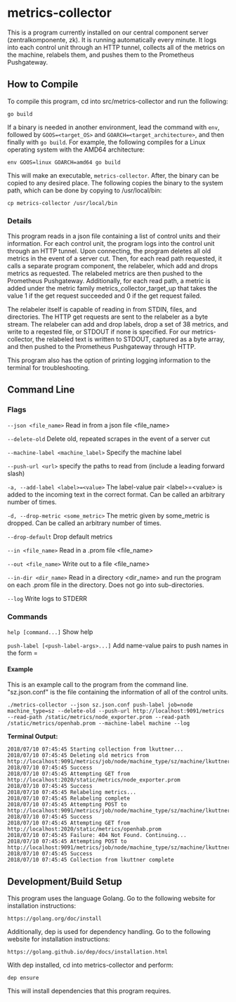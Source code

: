 # metrics-collector
This is a program currently installed on our central component server (zentralkomponente, zk). It is running automatically every minute. It logs into each control unit through an HTTP tunnel, collects all of the metrics on the machine, relabels them, and pushes them to the Prometheus Pushgateway.

## How to Compile

To compile this program, cd into src/metrics-collector and run the following:
```
go build
```
If a binary is needed in another environment, lead the command with `env`, followed by `GOOS=<target_OS>` and `GOARCH=<target_architecture>`, and then finally with `go build`. For example, the following compiles for a Linux operating system with the AMD64 architecture:
```
env GOOS=linux GOARCH=amd64 go build
```
This will make an executable, `metrics-collector`. After, the binary can be copied to any desired place. The following copies the binary to the system path, which can be done by copying to /usr/local/bin:
```
cp metrics-collector /usr/local/bin
```


### Details
This program reads in a json file containing a list of control units and their information. For each control unit, the program logs into the control unit through an HTTP tunnel. Upon connecting, the program deletes all old metrics in the event of a server cut. Then, for each read path requested, it calls a separate program component, the relabeler, which add and drops metrics as requested. The relabeled metrics are then pushed to the Prometheus Pushgateway. Additionally, for each read path, a metric is added under the metric family metrics_collector_target_up that takes the value 1 if the get request succeeded and 0 if the get request failed.

The relabeler itself is capable of reading in from STDIN, files, and directories. The HTTP get requests are sent to the relabeler as a byte stream. The relabeler can add and drop labels, drop a set of 38 metrics, and write to a reqested file, or STDOUT if none is specified. For our metrics-collector, the relabeled text is written to STDOUT, captured as a byte array, and then pushed to the Prometheus Pushgateway through HTTP.

This program also has the option of printing logging information to the terminal for troubleshooting.

## Command Line

### Flags
`--json <file_name>`
Read in from a json file \<file_name\>

`--delete-old`
Delete old, repeated scrapes in the event of a server cut

`--machine-label <machine_label>`
Specify the machine label

`--push-url <url>`
specify the paths to read from (include a leading forward slash)

`-a, --add-label <label>=<value>`
The label-value pair \<label\>=\<value\> is added to the incoming text in the correct format. Can be called an arbitrary number of times.

`-d, --drop-metric <some_metric>`
The metric given by some_metric is dropped. Can be called an arbitrary number of times.

`--drop-default`
Drop default metrics

`--in <file_name>`
Read in a .prom file \<file_name\>

`--out <file_name>`
Write out to a file \<file_name\>

`--in-dir <dir_name>`
Read in a directory \<dir_name\> and run the program on each .prom file in the directory. Does not go into sub-directories.

`--log`
Write logs to STDERR

### Commands
`help [command...]`
Show help

`push-label [<push-label-args>...]`
Add name-value pairs to push names in the form <name>=<value>


#### Example
This is an example call to the program from the command line. "sz.json.conf" is the file containing the information of all of the control units.
```
./metrics-collector --json sz.json.conf push-label job=node machine_type=sz --delete-old --push-url http://localhost:9091/metrics --read-path /static/metrics/node_exporter.prom --read-path /static/metrics/openhab.prom --machine-label machine --log
```

**Terminal Output:**
```
2018/07/10 07:45:45 Starting collection from lkuttner...
2018/07/10 07:45:45 Deleting old metrics from http://localhost:9091/metrics/job/node/machine_type/sz/machine/lkuttner
2018/07/10 07:45:45 Success
2018/07/10 07:45:45 Attempting GET from http://localhost:2020/static/metrics/node_exporter.prom
2018/07/10 07:45:45 Success
2018/07/10 07:45:45 Relabeling metrics...
2018/07/10 07:45:45 Relabeling complete
2018/07/10 07:45:45 Attempting POST to http://localhost:9091/metrics/job/node/machine_type/sz/machine/lkuttner
2018/07/10 07:45:45 Success
2018/07/10 07:45:45 Attempting GET from http://localhost:2020/static/metrics/openhab.prom
2018/07/10 07:45:45 Failure: 404 Not Found. Continuing...
2018/07/10 07:45:45 Attempting POST to http://localhost:9091/metrics/job/node/machine_type/sz/machine/lkuttner
2018/07/10 07:45:45 Success
2018/07/10 07:45:45 Collection from lkuttner complete

```

## Development/Build Setup
This program uses the language Golang. Go to the following website for installation instructions:
```
https://golang.org/doc/install
```

Additionally, dep is used for dependency handling. Go to the following website for installation instructions:
```
https://golang.github.io/dep/docs/installation.html
```

With dep installed, cd into metrics-collector and perform:
```
dep ensure
```
This will install dependencies that this program requires.
